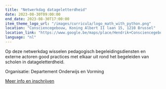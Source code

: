 ```yaml
---
title: "Netwerkdag datageletterdheid"
date: 2023-08-30T09:00:00
end_date: 2023-08-30T17:00:00
item_theme_logo_url: "/images/curricula/logo_math_with_python.png"
location: "Consciencegebouw, Koning Albert II laan 15, 1210 Brussel"
location_link: "https://www.google.be/maps/place/Hendrik+Consciencegebouw/@50.8583715,4.3543076,17z/data=!3m1!4b1!4m6!3m5!1s0x47c3c39cd5dc273f:0xa8d4ec3d738cd3fa!8m2!3d50.8583681!4d4.3568825!16s%2Fg%2F11hbpdp7pl"
language: "nl"
---
```


Op deze netwerkdag wisselen pedagogisch begeleidingsdiensten en externe actoren good practices met elkaar uit rond het 
begeleiden van scholen in datageletterdheid.

Organisatie: Departement Onderwijs en Vorming

[Meer info en inschrijven](https://www.klascement.net/nascholing-of-activiteit/174547)
